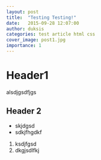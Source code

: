 ```yaml
---
layout: post
title:  "Testing Testing!"
date:   2015-09-28 12:07:00
author: duksis
categories: test article html css
cover_image: post1.jpg
importance: 1
---
```


# Header1


alsdjgsdfjgs


## Header 2

* skjdgsd
* sdkjfhgdkf


1. ksdjfgsd
2. dkgjsdlfkj
